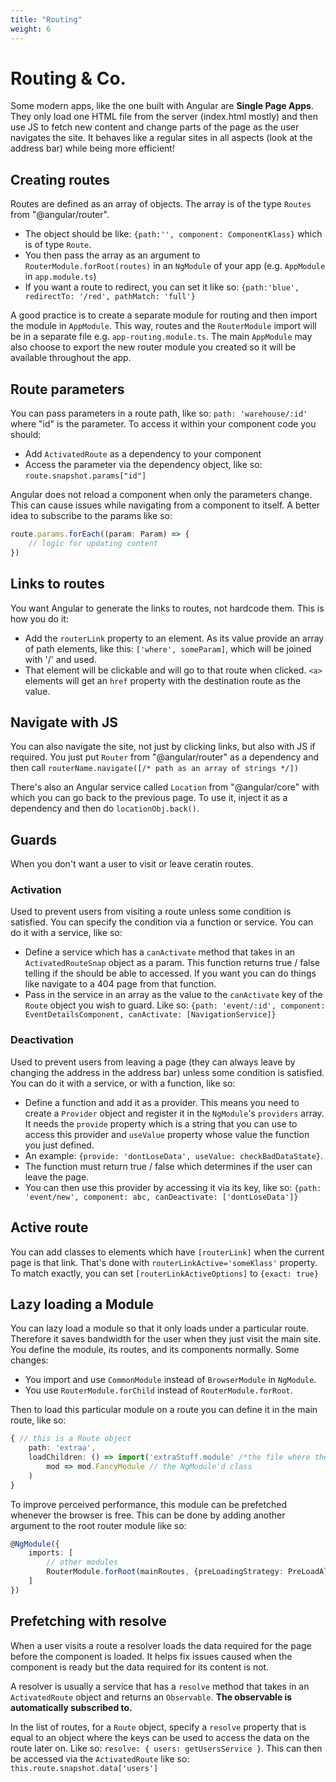 ```yaml
---
title: "Routing"
weight: 6
---
```

# Routing & Co.
Some modern apps, like the one built with Angular are **Single Page Apps**. They only load one HTML file from the server (index.html mostly) and then use JS to fetch new content and change parts of the page as the user navigates the site. It behaves like a regular sites in all aspects (look at the address bar) while being more efficient!

## Creating routes
Routes are defined as an array of objects. The array is of the type `Routes` from "@angular/router". 
* The object should be like: `{path:'', component: ComponentKlass}` which is of type `Route`.
* You then pass the array as an argument to `RouterModule.forRoot(routes)` in an `NgModule` of your app (e.g. `AppModule` in `app.module.ts`)
* If you want a route to redirect, you can set it like so: `{path:'blue', redirectTo: '/red', pathMatch: 'full'}`

A good practice is to create a separate module for routing and then import the module in `AppModule`. This way, routes and the `RouterModule` import will be in a separate file e.g. `app-routing.module.ts`. The main `AppModule` may also choose to export the new router module you created so it will be available throughout the app.

## Route parameters
You can pass parameters in a route path, like so: `path: 'warehouse/:id'` where "id" is the parameter. To access it within your component code you should:
* Add `ActivatedRoute` as a dependency to your component
* Access the parameter via the dependency object, like so: `route.snapshot.params["id"]`

Angular does not reload a component when only the parameters change. 
This can cause issues while navigating from a component to itself.
A better idea to subscribe to the params like so:
```ts
route.params.forEach((param: Param) => {
    // logic for updating content
})
```

## Links to routes
You want Angular to generate the links to routes, not hardcode them. This is how you do it:
* Add the `routerLink` property to an element. As its value provide an array of path elements, like this: `['where', someParam]`, which will be joined with '/' and used.
* That element will be clickable and will go to that route when clicked. `<a>` elements will get an `href` property with the destination route as the value.

## Navigate with JS
You can also navigate the site, not just by clicking links, but also with JS if required. You just put `Router` from "@angular/router" as a dependency and then call `routerName.navigate([/* path as an array of strings */])`

There's also an Angular service called `Location` from "@angular/core" with which you can go back to the previous page.
To use it, inject it as a dependency and then do `locationObj.back()`.

## Guards
When you don't want a user to visit or leave ceratin routes.
### Activation
Used to prevent users from visiting a route unless some condition is satisfied. You can specify the condition via a function or service. You can do it with a service, like so:
* Define a service which has a `canActivate` method that takes in an `ActivatedRouteSnap` object as a param. This function returns true / false telling if the should be able to accessed. If you want you can do things like navigate to a 404 page from that function.
* Pass in the service in an array as the value to the `canActivate` key of the `Route` object you wish to guard. Like so: `{path: 'event/:id', component: EventDetailsComponent, canActivate: [NavigationService]}`
### Deactivation
Used to prevent users from leaving a page (they can always leave by changing the address in the address bar) unless some condition is satisfied. You can do it with a service, or with a function, like so:
* Define a function and add it as a provider. This means you need to create a `Provider` object and register it in the `NgModule`'s `providers` array. It needs the `provide` property which is a string that you can use to access this provider and `useValue` property whose value the function you just defined. 
* An example: `{provide: 'dontLoseData', useValue: checkBadDataState}`.
* The function must return true / false which determines if the user can leave the page.
* You can then use this provider by accessing it via its key, like so: `{path: 'event/new', component: abc, canDeactivate: ['dontLoseData']}`

## Active route
You can add classes to elements which have `[routerLink]` when the current page is that link. That's done with `routerLinkActive='someKlass'` property. To match exactly, you can set `[routerLinkActiveOptions]` to `{exact: true}`

## Lazy loading a Module
You can lazy load a module so that it only loads under a particular route. Therefore it saves bandwidth for the user when they just visit the main site. You define the module, its routes, and its components normally. Some changes:
* You import and use `CommonModule` instead of `BrowserModule` in `NgModule`.
* You use `RouterModule.forChild` instead of `RouterModule.forRoot`.

Then to load this particular module on a route you can define it in the main route, like so:
```ts
{ // this is a Route object
    path: 'extraa',
    loadChildren: () => import('extraStuff.module' /*the file where the module is defined*/).then(
        mod => mod.FancyModule // the NgModule'd class
    )
}
```

To improve perceived performance, this module can be prefetched whenever the browser is free.
This can be done by adding another argument to the root router module like so:
```ts
@NgModule({
    imports: [
        // other modules
        RouterModule.forRoot(mainRoutes, {preLoadingStrategy: PreLoadAllModules})
    ]
})
```

## Prefetching with resolve
When a user visits a route a resolver loads the data required for the page before the component is loaded. It helps fix issues caused when the component is ready but the data required for its content is not.

A resolver is usually a service that has a `resolve` method that takes in an `ActivatedRoute` object and returns an `Observable`. **The observable is automatically subscribed to.**

In the list of routes, for a `Route` object, specify a `resolve` property that is equal to an object where the keys can be used to access the data on the route later on. Like so: `resolve: { users: getUsersService }`. This can then be accessed via the `ActivatedRoute` like so: `this.route.snapshot.data['users']`
